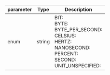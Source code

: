 | parameter | Type | Description |
| ----------- | ----------- |----------- |
| enum  |  string  | BIT: <br/>BYTE: <br/>BYTE_PER_SECOND: <br/>CELSIUS: <br/>HERTZ: <br/>NANOSECOND: <br/>PERCENT: <br/>SECOND: <br/>UNIT_UNSPECIFIED:   |